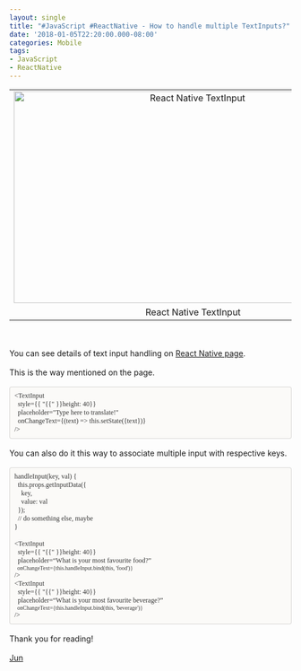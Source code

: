 ```yaml
---
layout: single
title: "#JavaScript #ReactNative - How to handle multiple TextInputs?"
date: '2018-01-05T22:20:00.000-08:00'
categories: Mobile
tags:
- JavaScript
- ReactNative
---
```


<table cellpadding="0" cellspacing="0" class="tr-caption-container" style="margin-left: auto; margin-right: auto; text-align: center;"><tbody><tr><td style="text-align: center;"><a href="http://3.bp.blogspot.com/-F53AtM6yf1w/Wr37-0HABuI/AAAAAAAAAzE/4gr_J1JQJ_IPaMmF9JH1x2aHoaHvFL7WwCK4BGAYYCw/s1600/reactNative-textinput.png" imageanchor="1" style="margin-left: auto; margin-right: auto;"><img alt="React Native TextInput" border="0" height="378" src="https://3.bp.blogspot.com/-F53AtM6yf1w/Wr37-0HABuI/AAAAAAAAAzE/4gr_J1JQJ_IPaMmF9JH1x2aHoaHvFL7WwCK4BGAYYCw/s640/reactNative-textinput.png" title="React Native TextInput" width="640" /></a></td></tr><tr><td class="tr-caption" style="text-align: center;">React Native TextInput</td></tr></tbody></table><br /><div style="text-align: center;"><br /></div>You can see details of text input handling on <a href="https://facebook.github.io/react-native/docs/handling-text-input.html" target="_blank">React Native pag</a><a href="https://facebook.github.io/react-native/docs/handling-text-input.html">e</a>.<br /><br />This is the way mentioned on the page.<br /><!--?xml version="1.0" encoding="UTF-8"?-->  <br /><div style="background-color: #fbfaf8; border-bottom-left-radius: 4px; border-bottom-right-radius: 4px; border-top-left-radius: 4px; border-top-right-radius: 4px; border: 1px solid rgba(0, 0, 0, 0.14902); box-sizing: border-box; font-size: 12px; padding: 8px;"><div><span style="color: #333333; font-family: &quot;monaco&quot;;">&lt;TextInput</span><span style="color: #333333; font-family: &quot;monaco&quot;;">&nbsp; &nbsp; &nbsp; &nbsp; &nbsp;&nbsp;</span></div><div><span style="color: #333333; font-family: &quot;monaco&quot;;">&nbsp;&nbsp;style={{ "{{" }}height: 40}}</span><span style="color: #333333; font-family: &quot;monaco&quot;;">&nbsp; &nbsp; &nbsp;</span></div><div><span style="color: #333333; font-family: &quot;monaco&quot;;">&nbsp;&nbsp;placeholder="Type here to translate!"</span><span style="color: #333333; font-family: &quot;monaco&quot;;">&nbsp; &nbsp; &nbsp;&nbsp;</span></div><div><span style="color: #333333; font-family: &quot;monaco&quot;;">&nbsp;&nbsp;onChangeText={(text) =&gt; this.setState({text})}</span></div><div><span style="color: #333333; font-family: &quot;monaco&quot;;">/&gt;</span></div></div><br />You can also do it this way to associate multiple input with respective keys.<br /><!--?xml version="1.0" encoding="UTF-8"?-->  <br /><div style="background-color: #fbfaf8; border-bottom-left-radius: 4px; border-bottom-right-radius: 4px; border-top-left-radius: 4px; border-top-right-radius: 4px; border: 1px solid rgba(0, 0, 0, 0.14902); box-sizing: border-box; padding: 8px;"><div style="font-size: 12px;"><span style="color: #333333; font-family: &quot;monaco&quot;;">handleInput(key, val) {</span></div><div style="font-size: 12px;"><span style="color: #333333; font-family: &quot;monaco&quot;;">&nbsp;&nbsp;this.props.getInputData({</span></div><div style="font-size: 12px;"><span style="color: #333333; font-family: &quot;monaco&quot;;">&nbsp;&nbsp;&nbsp;&nbsp;key,</span></div><div style="font-size: 12px;"><span style="color: #333333; font-family: &quot;monaco&quot;;">&nbsp;&nbsp;&nbsp;&nbsp;value: val</span></div><div style="font-size: 12px;"><span style="color: #333333; font-family: &quot;monaco&quot;;">&nbsp;&nbsp;});</span></div><div style="font-size: 12px;"><span style="color: #333333; font-family: &quot;monaco&quot;;">&nbsp; // do something else, maybe</span></div><div style="font-size: 12px;"><span style="color: #333333; font-family: &quot;monaco&quot;;">}</span></div><div style="font-size: 12px;"><br /></div><div style="font-size: 12px;"><span style="color: #333333; font-family: &quot;monaco&quot;;">&lt;TextInput</span></div><div style="font-size: 12px;"><span style="color: #333333; font-family: &quot;monaco&quot;;">&nbsp;&nbsp;style={{ "{{" }}height: 40}}</span></div><div><span style="color: #333333; font-family: &quot;monaco&quot;; font-size: 12px;">&nbsp;&nbsp;placeholder=“What is your most favourite food?”</span></div><div><span style="color: #333333; font-family: &quot;monaco&quot;; font-size: x-small;">&nbsp;&nbsp;onChangeText={this.handleInput.bind(this, 'food')}</span></div><div style="font-size: 12px;"><span style="color: #333333; font-family: &quot;monaco&quot;;">/&gt;</span><br /><div><span style="color: #333333; font-family: &quot;monaco&quot;;">&lt;TextInput</span></div><div><span style="color: #333333; font-family: &quot;monaco&quot;;">&nbsp;&nbsp;style={{ "{{" }}height: 40}}</span></div><div style="font-size: medium;"><span style="color: #333333; font-family: &quot;monaco&quot;; font-size: 12px;">&nbsp;&nbsp;placeholder=“What is your most favourite beverage?”</span></div><div style="font-size: medium;"><span style="color: #333333; font-family: &quot;monaco&quot;; font-size: x-small;">&nbsp;&nbsp;onChangeText={this.handleInput.bind(this, 'beverage')}</span></div><div><span style="color: #333333; font-family: &quot;monaco&quot;;">/&gt;</span></div></div></div><br />Thank you for reading! <br /><br /><a href="http://www.language-diary.com/p/jun711-language-diary.html" target="_blank">Jun</a><br /><br />